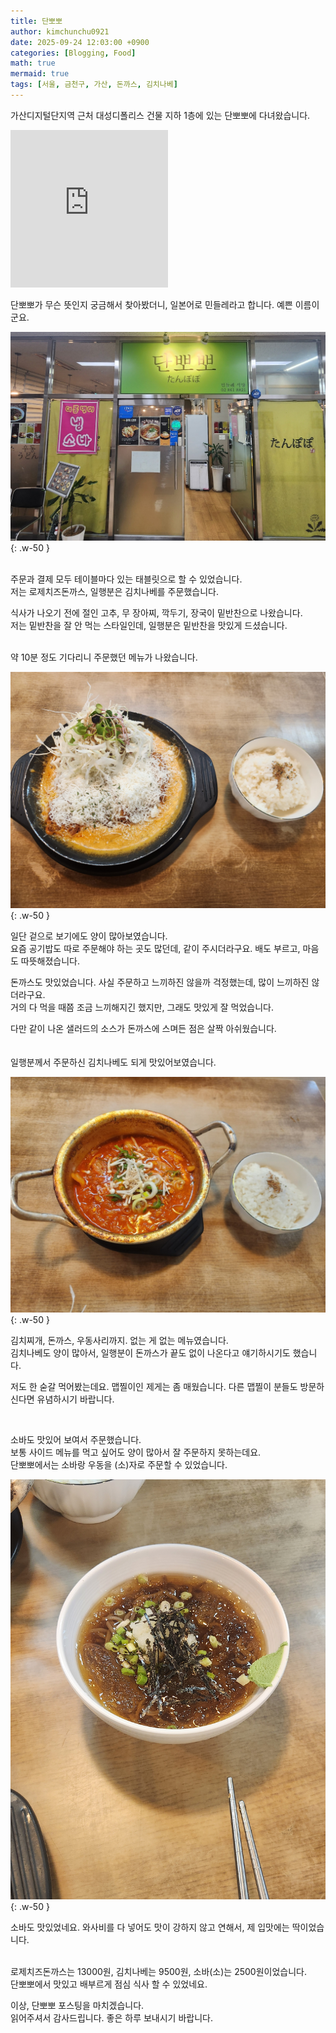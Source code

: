 ```yaml
---
title: 단뽀뽀
author: kimchunchu0921
date: 2025-09-24 12:03:00 +0900
categories: [Blogging, Food]
math: true
mermaid: true
tags: [서울, 금천구, 가산, 돈까스, 김치나베]
---
```


가산디지털단지역 근처 대성디폴리스 건물 지하 1층에 있는 단뽀뽀에 다녀왔습니다.<br/> 

<div style="display: flex; justify-content: start; align-items: center; width: 100%; "><iframe src="https://www.google.com/maps/embed?pb=!1m18!1m12!1m3!1d3166.197511354183!2d126.87425451166389!3d37.479665228987784!2m3!1f0!2f0!3f0!3m2!1i1024!2i768!4f13.1!3m3!1m2!1s0x357b61fcec602951%3A0xf6c81912f23b3718!2z64uo672A672A!5e0!3m2!1sko!2skr!4v1758704236830!5m2!1sko!2skr" width="50%"  style="aspect-ratio: 1 / 1; border:0;" allowfullscreen="" loading="lazy" referrerpolicy="no-referrer-when-downgrade"></iframe></div>

<br/>
단뽀뽀가 무슨 뜻인지 궁금해서 찾아봤더니, 일본어로 민들레라고 합니다. 예쁜 이름이군요.<br/>

![단뽀뽀간판](/assets/img/post/2025-09/12.jpeg){: .w-50 }

<br/>
주문과 결제 모두 테이블마다 있는 태블릿으로 할 수 있었습니다.<br/>
저는 로제치즈돈까스, 일행분은 김치나베를 주문했습니다.<br/>

식사가 나오기 전에 절인 고추, 무 장아찌, 깍두기, 장국이 밑반찬으로 나왔습니다.<br/>
저는 밑반찬을 잘 안 먹는 스타일인데, 일행분은 밑반찬을 맛있게 드셨습니다.<br/>

<br/>
약 10분 정도 기다리니 주문했던 메뉴가 나왔습니다.<br/>

![로제김치돈까스](/assets/img/post/2025-09/15.jpeg){: .w-50 }

일단 겉으로 보기에도 양이 많아보였습니다.<br/>
요즘 공기밥도 따로 주문해야 하는 곳도 많던데, 같이 주시더라구요. 배도 부르고, 마음도 따뜻해졌습니다.<br/>

돈까스도 맛있었습니다. 사실 주문하고 느끼하진 않을까 걱정했는데, 많이 느끼하진 않더라구요.<br/> 
거의 다 먹을 때쯤 조금 느끼해지긴 했지만, 그래도 맛있게 잘 먹었습니다.

다만 같이 나온 샐러드의 소스가 돈까스에 스며든 점은 살짝 아쉬웠습니다.<br/>
<br/>
<br/>
일행분께서 주문하신 김치나베도 되게 맛있어보였습니다.

![로제김치돈까스](/assets/img/post/2025-09/16.jpeg){: .w-50 }

김치찌개, 돈까스, 우동사리까지. 없는 게 없는 메뉴였습니다. <br/>
김치나베도 양이 많아서, 일행분이 돈까스가 끝도 없이 나온다고 얘기하시기도 했습니다.<br/>

저도 한 숟갈 먹어봤는데요. 맵찔이인 제게는 좀 매웠습니다. 다른 맵찔이 분들도 방문하신다면 유념하시기 바랍니다.<br/>

<br/>

소바도 맛있어 보여서 주문했습니다. <br/>
보통 사이드 메뉴를 먹고 싶어도 양이 많아서 잘 주문하지 못하는데요.<br/>
단뽀뽀에서는 소바랑 우동을 (소)자로 주문할 수 있었습니다.<br/>

![소바](/assets/img/post/2025-09/14.jpeg){: .w-50 }

소바도 맛있었네요. 와사비를 다 넣어도 맛이 강하지 않고 연해서, 제 입맛에는 딱이었습니다.<br/>

<br/>
로제치즈돈까스는 13000원, 김치나베는 9500원, 소바(소)는 2500원이었습니다.<br/>
단뽀뽀에서 맛있고 배부르게 점심 식사 할 수 있었네요.<br/>

이상, 단뽀뽀 포스팅을 마치겠습니다. <br/> 
읽어주셔서 감사드립니다. 좋은 하루 보내시기 바랍니다.
